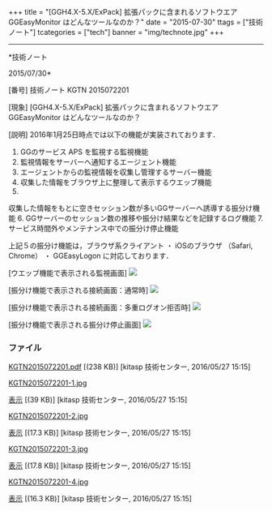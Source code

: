 ﻿+++
title = "[GGH4.X-5.X/ExPack] 拡張パックに含まれるソフトウエア GGEasyMonitor はどんなツールなのか？"
date = "2015-07-30"
ttags = ["技術ノート"]
tcategories = ["tech"]
banner = "img/technote.jpg"
+++

-----------------------------------------------------------------------------------------------------------------------------

*技術ノート

2015/07/30*


[番号]
技術ノート KGTN 2015072201

[現象]
[GGH4.X-5.X/ExPack] 拡張パックに含まれるソフトウエア GGEasyMonitor
はどんなツールなのか？

[説明]
2016年1月25日時点では以下の機能が実装されております．

1. GGのサービス APS を監視する監視機能
2. 監視情報をサーバーへ通知するエージェント機能
3. エージェントからの監視情報を収集し管理するサーバー機能
4. 収集した情報をブラウザ上に整理して表示するウエッブ機能
5.
収集した情報をもとに空きセッション数が多いGGサーバーへ誘導する振分け機能
6. GGサーバーのセッション数の推移や振分け結果などを記録するログ機能
7. サービス時間外やメンテナンス中での振分け停止機能

上記５の振分け機能は，ブラウザ系クライアント ・ iOSのブラウザ （Safari,
Chrome） ・ GGEasyLogon に対応しております．

[ウエッブ機能で表示される監視画面]
![](http://techreport.kitasp.net/attachments/download/2579/KGTN2015072201-1.jpg)

[振分け機能で表示される接続画面：通常時]
![](http://techreport.kitasp.net/attachments/download/2580/KGTN2015072201-2.jpg)

[振分け機能で表示される接続画面：多重ログオン拒否時]
![](http://techreport.kitasp.net/attachments/download/2581/KGTN2015072201-3.jpg)

[振分け機能で表示される振分け停止画面]
![](http://techreport.kitasp.net/attachments/download/2582/KGTN2015072201-4.jpg)


### ファイル

 
 


[KGTN2015072201.pdf](http://techreport.kitasp.net/attachments/download/2578/KGTN2015072201.pdf)
 [(238 KB)] [kitasp 技術センター, 2016/05/27
15:15]

[KGTN2015072201-1.jpg](http://techreport.kitasp.net/attachments/download/2579/KGTN2015072201-1.jpg)

[表示](http://techreport.kitasp.net/attachments/2579/KGTN2015072201-1.jpg "表示")
 [(39 KB)] [kitasp 技術センター, 2016/05/27
15:15]

[KGTN2015072201-2.jpg](http://techreport.kitasp.net/attachments/download/2580/KGTN2015072201-2.jpg)

[表示](http://techreport.kitasp.net/attachments/2580/KGTN2015072201-2.jpg "表示")
 [(17.3 KB)] [kitasp 技術センター, 2016/05/27
15:15]

[KGTN2015072201-3.jpg](http://techreport.kitasp.net/attachments/download/2581/KGTN2015072201-3.jpg)

[表示](http://techreport.kitasp.net/attachments/2581/KGTN2015072201-3.jpg "表示")
 [(17.8 KB)] [kitasp 技術センター, 2016/05/27
15:15]

[KGTN2015072201-4.jpg](http://techreport.kitasp.net/attachments/download/2582/KGTN2015072201-4.jpg)

[表示](http://techreport.kitasp.net/attachments/2582/KGTN2015072201-4.jpg "表示")
 [(16.3 KB)] [kitasp 技術センター, 2016/05/27
15:15]


 


 

